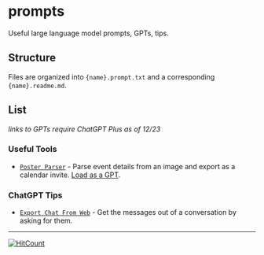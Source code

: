 # prompts

Useful large language model prompts, GPTs, tips.

## Structure

Files are organized into `{name}.prompt.txt` and a corresponding `{name}.readme.md`.

## List

*links to GPTs require ChatGPT Plus as of 12/23*

### Useful Tools
- [`Poster Parser`](prompts/poster_parser.readme.md) - Parse event details from an image and export as a calendar invite. [Load as a GPT](https://chat.openai.com/g/g-md7NjNgW7-poster-parser).

### ChatGPT Tips
- [`Export Chat From Web`](prompts/export_chat.readme.md) - Get the messages out of a conversation by asking for them.

------

[![HitCount](https://hits.dwyl.com/organisciak/prompts.svg?style=flat-square)](http://hits.dwyl.com/organisciak/prompts)